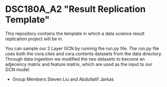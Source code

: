 # DSC180A_A2 "Result Replication Template"

This repository contains the template in which a data science result replication project will be in.

You can sample our 2 Layer GCN by running the run.py file. The run.py file uses both the cora.cites and cora.contents datasets from the data directory. Through data ingestion
we modified the two datasets to become an adjecency matrix and feature matrix, which are used as the input to our GCN model.

* Group Members Steven Liu and Abdullatif Jarkas
